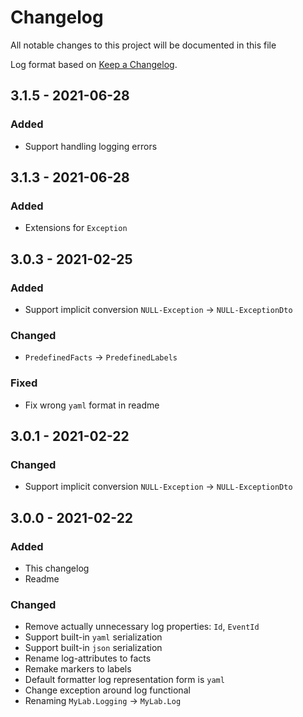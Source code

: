# Changelog

All notable changes to this project will be documented in this file

Log format based on [Keep a Changelog](https://keepachangelog.com/en/1.0.0/).

## 3.1.5 - 2021-06-28

### Added

* Support handling logging errors

## 3.1.3 - 2021-06-28

### Added

* Extensions for `Exception`

## 3.0.3 - 2021-02-25

### Added

* Support implicit conversion `NULL-Exception` -> `NULL-ExceptionDto`

### Changed

* `PredefinedFacts` -> `PredefinedLabels`

### Fixed 

* Fix wrong `yaml` format in readme

## 3.0.1 - 2021-02-22

### Changed

* Support implicit conversion `NULL-Exception` -> `NULL-ExceptionDto`

## 3.0.0 - 2021-02-22

### Added

- This changelog
- Readme

### Changed

* Remove actually unnecessary log properties: `Id`, `EventId`
* Support built-in `yaml` serialization
* Support built-in `json` serialization  
* Rename log-attributes to facts
* Remake markers to labels
* Default formatter log representation form is `yaml`   
* Change exception around log functional
* Renaming `MyLab.Logging` -> `MyLab.Log`

